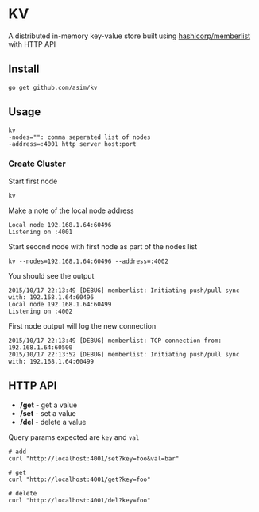 # KV

A distributed in-memory key-value store built using [hashicorp/memberlist](https://github.com/hashicorp/memberlist) with HTTP API

## Install

```shell
go get github.com/asim/kv
```

## Usage

```shell
kv
-nodes="": comma seperated list of nodes
-address=:4001 http server host:port
```

### Create Cluster

Start first node
```shell
kv
```

Make a note of the local node address
```
Local node 192.168.1.64:60496
Listening on :4001
```

Start second node with first node as part of the nodes list
```shell
kv --nodes=192.168.1.64:60496 --address=:4002
```

You should see the output
```
2015/10/17 22:13:49 [DEBUG] memberlist: Initiating push/pull sync with: 192.168.1.64:60496
Local node 192.168.1.64:60499
Listening on :4002
```

First node output will log the new connection
```shell
2015/10/17 22:13:49 [DEBUG] memberlist: TCP connection from: 192.168.1.64:60500
2015/10/17 22:13:52 [DEBUG] memberlist: Initiating push/pull sync with: 192.168.1.64:60499
```

## HTTP API

- **/get** - get a value
- **/set** - set a value
- **/del** - delete a value

Query params expected are `key` and `val`

```shell
# add
curl "http://localhost:4001/set?key=foo&val=bar"

# get
curl "http://localhost:4001/get?key=foo"

# delete
curl "http://localhost:4001/del?key=foo"
```
